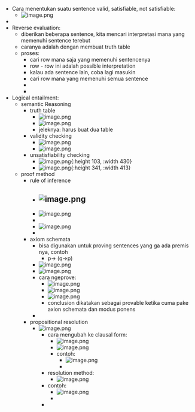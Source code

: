 - Cara menentukan suatu sentence valid, satisfiable, not satisfiable:
	- ![image.png](../assets/image_1644993642130_0.png)
-
- Reverse evaluation:
	- diberikan beberapa sentence, kita mencari interpretasi mana yang memenuhi sentence terebut
	- caranya adalah dengan membuat truth table
	- proses:
		- cari row mana saja yang memenuhi sentencenya
		- row - row ini adalah possible interpretation
		- kalau ada sentence lain, coba lagi masukin
		- cari row mana yang memenuhi semua sentence
		-
		-
- Logical entailment:
	- semantic Reasoning
		- truth table
			- ![image.png](../assets/image_1644994208337_0.png)
			- ![image.png](../assets/image_1644994216630_0.png)
			- jeleknya: harus buat dua table
		- validity checking
			- ![image.png](../assets/image_1644994250857_0.png)
			- ![image.png](../assets/image_1644994290165_0.png)
		- unsatisfiability checking
			- ![image.png](../assets/image_1644994260618_0.png){:height 103, :width 430}
			- ![image.png](../assets/image_1644994305703_0.png){:height 341, :width 413}
	- proof method
		- rule of inference
			- ![image.png](../assets/image_1644994870067_0.png)
				-
			- ![image.png](../assets/image_1644994877846_0.png)
			-
			- ![image.png](../assets/image_1644994824864_0.png)
			-
		- axiom schemata
			- bisa digunakan untuk proving sentences yang ga ada premis nya, contoh
				- p-> (q->p)
			- ![image.png](../assets/image_1644999733271_0.png)
			- ![image.png](../assets/image_1644999740361_0.png)
			- cara ngeprove:
				- ![image.png](../assets/image_1644999788244_0.png)
				- ![image.png](../assets/image_1644999794941_0.png)
				- ![image.png](../assets/image_1644999948576_0.png)
				- conclusion dikatakan sebagai provable ketika cuma pake axion schemata dan modus ponens
			-
		- propositional resolution
			- ![image.png](../assets/image_1645000130616_0.png)
				- cara mengubah ke clausal form:
					- ![image.png](../assets/image_1645000195234_0.png)
					- ![image.png](../assets/image_1645000202159_0.png)
					- contoh:
						- ![image.png](../assets/image_1645000237035_0.png)
						-
				- resolution method:
					- ![image.png](../assets/image_1645000376844_0.png)
				- contoh:
					- ![image.png](../assets/image_1645000476583_0.png)
					-
				-